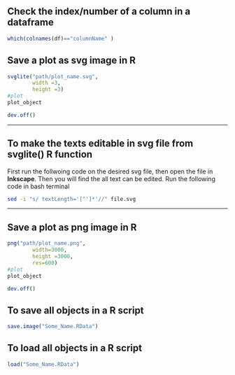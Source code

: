 ## Check the index/number of a column in a dataframe

```R
which(colnames(df)=="columnName" )
```
## Save a plot as svg image in R
```R
svglite("path/plot_name.svg",
        width =3,
        height =3)
#plot
plot_object

dev.off()
```
-------
## To make the texts editable in svg file from svglite() R function
First run the follwoing code on the desired svg file, then open the file in **Inkscape**. Then you will find the all text can be edited.
Run the following code in bash terminal

```bash
sed -i "s/ textLength='[^']*'//" file.svg
```
-------

## Save a plot as png image in R

```R
png("path/plot_name.png",
        width=3000,
        height =3000,
        res=600)
#plot
plot_object

dev.off()
```

## To save all objects in a R script

```R
save.image("Some_Name.RData")
```

## To load all objects in a R script
```R
load("Some_Name.RData")
```


